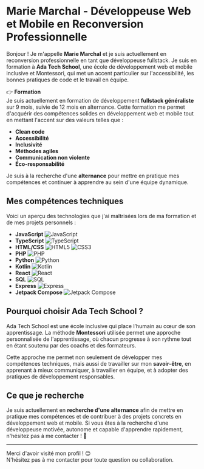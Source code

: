 # Marie Marchal - Développeuse Web et Mobile en Reconversion Professionnelle

Bonjour ! Je m'appelle **Marie Marchal** et je suis actuellement en reconversion professionnelle en tant que développeuse fullstack. Je suis en formation à **Ada Tech School**, une école de développement web et mobile inclusive et Montessori, qui met un accent particulier sur l'accessibilité, les bonnes pratiques de code et le travail en équipe.

👉 **Formation**  
Je suis actuellement en formation de développement **fullstack généraliste** sur 9 mois, suivie de 12 mois en alternance. Cette formation me permet d'acquérir des compétences solides en développement web et mobile tout en mettant l'accent sur des valeurs telles que :  
- **Clean code**  
- **Accessibilité**  
- **Inclusivité**  
- **Méthodes agiles**  
- **Communication non violente**  
- **Éco-responsabilité**

Je suis à la recherche d'une **alternance** pour mettre en pratique mes compétences et continuer à apprendre au sein d'une équipe dynamique.

## Mes compétences techniques

Voici un aperçu des technologies que j'ai maîtrisées lors de ma formation et de mes projets personnels :

- **JavaScript** ![JavaScript](https://img.shields.io/badge/JavaScript-F7DF1E?style=flat-square&logo=javascript&logoColor=white)
- **TypeScript** ![TypeScript](https://img.shields.io/badge/TypeScript-3178C6?style=flat-square&logo=typescript&logoColor=white)
- **HTML/CSS** ![HTML5](https://img.shields.io/badge/HTML5-E34F26?style=flat-square&logo=html5&logoColor=white) ![CSS3](https://img.shields.io/badge/CSS3-1572B6?style=flat-square&logo=css3&logoColor=white)
- **PHP** ![PHP](https://img.shields.io/badge/PHP-777BB4?style=flat-square&logo=php&logoColor=white)
- **Python** ![Python](https://img.shields.io/badge/Python-3776AB?style=flat-square&logo=python&logoColor=white)
- **Kotlin** ![Kotlin](https://img.shields.io/badge/Kotlin-7F52FF?style=flat-square&logo=kotlin&logoColor=white)
- **React** ![React](https://img.shields.io/badge/React-61DAFB?style=flat-square&logo=react&logoColor=white)
- **SQL** ![SQL](https://img.shields.io/badge/SQL-000000?style=flat-square&logo=sqlite&logoColor=white)
- **Express** ![Express](https://img.shields.io/badge/Express-000000?style=flat-square&logo=express&logoColor=white)
- **Jetpack Compose** ![Jetpack Compose](https://img.shields.io/badge/Jetpack%20Compose-8BC34A?style=flat-square&logo=kotlin&logoColor=white)

## Pourquoi choisir Ada Tech School ?

Ada Tech School est une école inclusive qui place l’humain au cœur de son apprentissage. La méthode **Montessori** utilisée permet une approche personnalisée de l'apprentissage, où chacun progresse à son rythme tout en étant soutenu par des coachs et des formateurs.  

Cette approche me permet non seulement de développer mes compétences techniques, mais aussi de travailler sur mon **savoir-être**, en apprenant à mieux communiquer, à travailler en équipe, et à adopter des pratiques de développement responsables.

## Ce que je recherche

Je suis actuellement en **recherche d'une alternance** afin de mettre en pratique mes compétences et de contribuer à des projets concrets en développement web et mobile. Si vous êtes à la recherche d'une développeuse motivée, autonome et capable d'apprendre rapidement, n'hésitez pas à me contacter ! 🙌

---

Merci d'avoir visité mon profil ! 😊  
N'hésitez pas à me contacter pour toute question ou collaboration.

<!--
**Tekeani/Tekeani** is a ✨ _special_ ✨ repository because its `README.md` (this file) appears on your GitHub profile.

Here are some ideas to get you started:

- 🔭 I’m currently working on ...
- 🌱 I’m currently learning ...
- 👯 I’m looking to collaborate on ...
- 🤔 I’m looking for help with ...
- 💬 Ask me about ...
- 📫 How to reach me: ...
- 😄 Pronouns: ...
- ⚡ Fun fact: ...
-->
